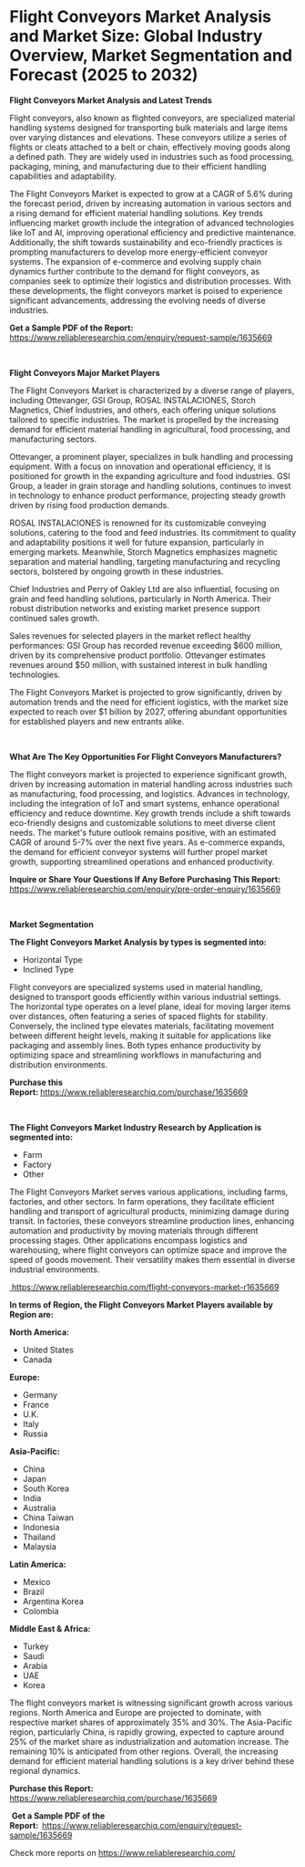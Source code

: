 <p><h1>Flight Conveyors Market Analysis and Market Size: Global Industry Overview, Market Segmentation and Forecast (2025 to 2032)</h1></p><p><strong>Flight Conveyors Market Analysis and Latest Trends</strong></p>
<p><p>Flight conveyors, also known as flighted conveyors, are specialized material handling systems designed for transporting bulk materials and large items over varying distances and elevations. These conveyors utilize a series of flights or cleats attached to a belt or chain, effectively moving goods along a defined path. They are widely used in industries such as food processing, packaging, mining, and manufacturing due to their efficient handling capabilities and adaptability.</p><p>The Flight Conveyors Market is expected to grow at a CAGR of 5.6% during the forecast period, driven by increasing automation in various sectors and a rising demand for efficient material handling solutions. Key trends influencing market growth include the integration of advanced technologies like IoT and AI, improving operational efficiency and predictive maintenance. Additionally, the shift towards sustainability and eco-friendly practices is prompting manufacturers to develop more energy-efficient conveyor systems. The expansion of e-commerce and evolving supply chain dynamics further contribute to the demand for flight conveyors, as companies seek to optimize their logistics and distribution processes. With these developments, the flight conveyors market is poised to experience significant advancements, addressing the evolving needs of diverse industries.</p></p>
<p><strong>Get a Sample PDF of the Report:&nbsp;</strong> <a href="https://www.reliableresearchiq.com/enquiry/request-sample/1635669?utm_campaign=2449&utm_medium=2&utm_source=Github&utm_content=ia&utm_term=08042025&utm_id=flight-conveyors">https://www.reliableresearchiq.com/enquiry/request-sample/1635669</a></p>
<p>&nbsp;</p>
<p><strong>Flight Conveyors Major Market Players</strong></p>
<p><p>The Flight Conveyors Market is characterized by a diverse range of players, including Ottevanger, GSI Group, ROSAL INSTALACIONES, Storch Magnetics, Chief Industries, and others, each offering unique solutions tailored to specific industries. The market is propelled by the increasing demand for efficient material handling in agricultural, food processing, and manufacturing sectors.</p><p>Ottevanger, a prominent player, specializes in bulk handling and processing equipment. With a focus on innovation and operational efficiency, it is positioned for growth in the expanding agriculture and food industries. GSI Group, a leader in grain storage and handling solutions, continues to invest in technology to enhance product performance, projecting steady growth driven by rising food production demands.</p><p>ROSAL INSTALACIONES is renowned for its customizable conveying solutions, catering to the food and feed industries. Its commitment to quality and adaptability positions it well for future expansion, particularly in emerging markets. Meanwhile, Storch Magnetics emphasizes magnetic separation and material handling, targeting manufacturing and recycling sectors, bolstered by ongoing growth in these industries.</p><p>Chief Industries and Perry of Oakley Ltd are also influential, focusing on grain and feed handling solutions, particularly in North America. Their robust distribution networks and existing market presence support continued sales growth.</p><p>Sales revenues for selected players in the market reflect healthy performances: GSI Group has recorded revenue exceeding $600 million, driven by its comprehensive product portfolio. Ottevanger estimates revenues around $50 million, with sustained interest in bulk handling technologies.</p><p>The Flight Conveyors Market is projected to grow significantly, driven by automation trends and the need for efficient logistics, with the market size expected to reach over $1 billion by 2027, offering abundant opportunities for established players and new entrants alike.</p></p>
<p>&nbsp;</p>
<p><strong>What Are The Key Opportunities For Flight Conveyors Manufacturers?</strong></p>
<p><p>The flight conveyors market is projected to experience significant growth, driven by increasing automation in material handling across industries such as manufacturing, food processing, and logistics. Advances in technology, including the integration of IoT and smart systems, enhance operational efficiency and reduce downtime. Key growth trends include a shift towards eco-friendly designs and customizable solutions to meet diverse client needs. The market's future outlook remains positive, with an estimated CAGR of around 5-7% over the next five years. As e-commerce expands, the demand for efficient conveyor systems will further propel market growth, supporting streamlined operations and enhanced productivity.</p></p>
<p><strong>Inquire or Share Your Questions If Any Before Purchasing This Report:</strong> <a href="https://www.reliableresearchiq.com/enquiry/pre-order-enquiry/1635669?utm_campaign=2449&utm_medium=2&utm_source=Github&utm_content=ia&utm_term=08042025&utm_id=flight-conveyors">https://www.reliableresearchiq.com/enquiry/pre-order-enquiry/1635669</a></p>
<p>&nbsp;</p>
<p><strong>Market Segmentation</strong></p>
<p><strong>The Flight Conveyors Market Analysis by types is segmented into:</strong></p>
<p><ul><li>Horizontal Type</li><li>Inclined Type</li></ul></p>
<p><p>Flight conveyors are specialized systems used in material handling, designed to transport goods efficiently within various industrial settings. The horizontal type operates on a level plane, ideal for moving larger items over distances, often featuring a series of spaced flights for stability. Conversely, the inclined type elevates materials, facilitating movement between different height levels, making it suitable for applications like packaging and assembly lines. Both types enhance productivity by optimizing space and streamlining workflows in manufacturing and distribution environments.</p></p>
<p><strong>Purchase this Report:&nbsp;</strong><a href="https://www.reliableresearchiq.com/purchase/1635669?utm_campaign=2449&utm_medium=2&utm_source=Github&utm_content=ia&utm_term=08042025&utm_id=flight-conveyors">https://www.reliableresearchiq.com/purchase/1635669</a></p>
<p>&nbsp;</p>
<p><strong>The Flight Conveyors Market Industry Research by Application is segmented into:</strong></p>
<p><ul><li>Farm</li><li>Factory</li><li>Other</li></ul></p>
<p><p>The Flight Conveyors Market serves various applications, including farms, factories, and other sectors. In farm operations, they facilitate efficient handling and transport of agricultural products, minimizing damage during transit. In factories, these conveyors streamline production lines, enhancing automation and productivity by moving materials through different processing stages. Other applications encompass logistics and warehousing, where flight conveyors can optimize space and improve the speed of goods movement. Their versatility makes them essential in diverse industrial environments.</p></p>
<p><a href="https://www.reliableresearchiq.com/flight-conveyors-market-r1635669?utm_campaign=2449&utm_medium=2&utm_source=Github&utm_content=ia&utm_term=08042025&utm_id=flight-conveyors">&nbsp;https://www.reliableresearchiq.com/flight-conveyors-market-r1635669</a></p>
<p><strong>In terms of Region, the Flight Conveyors Market Players available by Region are:</strong></p>
<p>
    <p> <strong> North America: </strong>
        <ul>
            <li>United States</li>
            <li>Canada</li>
        </ul>
        </p> 
    <p> <strong> Europe: </strong>
        <ul>
            <li>Germany</li>
            <li>France</li>
            <li>U.K.</li>
            <li>Italy</li>
            <li>Russia</li>
        </ul>
        </p> 
    <p> <strong> Asia-Pacific: </strong>
        <ul>
            <li>China</li>
            <li>Japan</li>
            <li>South Korea</li>
            <li>India</li>
            <li>Australia</li>
            <li>China Taiwan</li>
            <li>Indonesia</li>
            <li>Thailand</li>
            <li>Malaysia</li>
        </ul>
        </p> 
    <p> <strong> Latin America: </strong>
        <ul>
            <li>Mexico</li>
            <li>Brazil</li>
            <li>Argentina Korea</li>
            <li>Colombia</li>
        </ul>
        </p> 
    <p> <strong> Middle East & Africa: </strong>
        <ul>
            <li>Turkey</li>
            <li>Saudi</li>
            <li>Arabia</li>
            <li>UAE</li>
            <li>Korea</li>
        </ul>
    </p>
    </p>
<p><p>The flight conveyors market is witnessing significant growth across various regions. North America and Europe are projected to dominate, with respective market shares of approximately 35% and 30%. The Asia-Pacific region, particularly China, is rapidly growing, expected to capture around 25% of the market share as industrialization and automation increase. The remaining 10% is anticipated from other regions. Overall, the increasing demand for efficient material handling solutions is a key driver behind these regional dynamics.</p></p>
<p><strong>Purchase this Report: </strong><a href="https://www.reliableresearchiq.com/purchase/1635669?utm_campaign=2449&utm_medium=2&utm_source=Github&utm_content=ia&utm_term=08042025&utm_id=flight-conveyors">https://www.reliableresearchiq.com/purchase/1635669</a></p>
<p>&nbsp;<strong>Get a Sample PDF of the Report:&nbsp;&nbsp;</strong><a href="https://www.reliableresearchiq.com/enquiry/request-sample/1635669?utm_campaign=2449&utm_medium=2&utm_source=Github&utm_content=ia&utm_term=08042025&utm_id=flight-conveyors">https://www.reliableresearchiq.com/enquiry/request-sample/1635669</a></p>
<p><strong></strong></p>
<p>Check more reports on <a href="https://www.reliableresearchiq.com/?utm_campaign=2449&utm_medium=2&utm_source=Github&utm_content=ia&utm_term=08042025&utm_id=flight-conveyors">https://www.reliableresearchiq.com/</a></p>